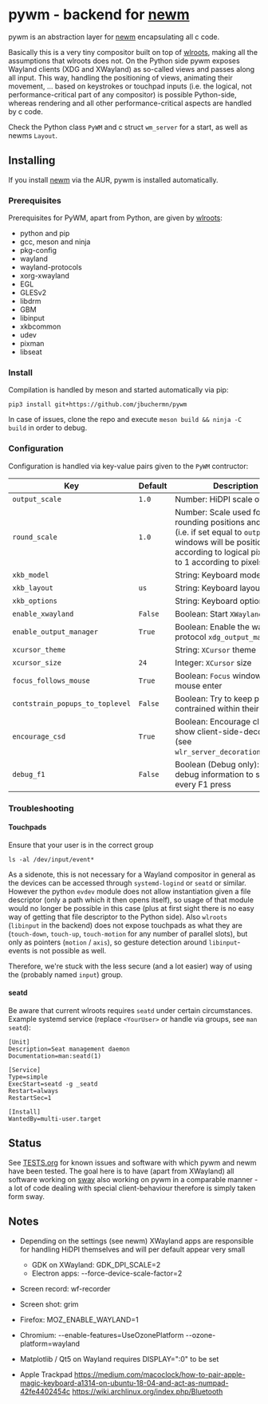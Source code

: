 # pywm - backend for [newm](https://github.com/jbuchermn/newm)

pywm is an abstraction layer for [newm](https://github.com/jbuchermn/newm) encapsulating all c code.

Basically this is a very tiny compositor built on top of [wlroots](https://github.com/swaywm/wlroots), making all the assumptions that wlroots does not. On the Python side pywm exposes Wayland clients (XDG and XWayland) as so-called views and passes along all input. This way, handling the positioning of views, animating their movement, ... based on keystrokes or touchpad inputs (i.e. the logical, not performance-critical part of any compositor) is possible Python-side, whereas rendering and all other performance-critical aspects are handled by c code.

Check the Python class `PyWM` and c struct `wm_server` for a start, as well as newms `Layout`. 


## Installing

If you install [newm](https://github.com/jbuchermn/newm) via the AUR, pywm is installed automatically.

### Prerequisites

Prerequisites for PyWM, apart from Python, are given by [wlroots](https://github.com/swaywm/wlroots):

* python and pip
* gcc, meson and ninja
* pkg-config
* wayland
* wayland-protocols
* xorg-xwayland
* EGL
* GLESv2
* libdrm
* GBM
* libinput
* xkbcommon
* udev
* pixman
* libseat

### Install

Compilation is handled by meson and started automatically via pip:

```
pip3 install git+https://github.com/jbuchermn/pywm
```

In case of issues, clone the repo and execute `meson build && ninja -C build` in order to debug.

### Configuration

Configuration is handled via key-value pairs given to the `PyWM` contructor:

| Key                             | Default | Description                                                                                                                                                                 |
|---------------------------------|---------|-----------------------------------------------------------------------------------------------------------------------------------------------------------------------------|
| `output_scale`                  | `1.0`     | Number: HiDPI scale of output                                                                                                                                                       |
| `round_scale`                   | `1.0`     | Number: Scale used for rounding positions and widths (i.e. if set equal to `output_scale`, windows will be positioned according to logical pixels, if set to 1 according to pixels) |
| `xkb_model`                     |         | String: Keyboard model (`xkb`)                                                                                                                                                      |
| `xkb_layout`                    | `us`      | String: Keyboard layout (`xkb`)                                                                                                                                                     |
| `xkb_options`                   |         | String: Keyboard options (`xkb`)                                                                                                                                                    |
| `enable_xwayland`               | `False`   | Boolean: Start `XWayland`                                                                                                                                                            |
| `enable_output_manager`         | `True`    | Boolean: Enable the wayland protocol `xdg_output_manager_v1`                                                                                                                         |
| `xcursor_theme`                 |         | String: `XCursor` theme                                                                                                                                                             |
| `xcursor_size`                  | `24`      | Integer: `XCursor` size                                                                                                                                                              |
| `focus_follows_mouse`           | `True`    | Boolean: `Focus` window upon mouse enter                                                                                                                                             |
| `contstrain_popups_to_toplevel` | `False`   | Boolean: Try to keep popups contrained within their window                                                                                                                                                                            |
| `encourage_csd`                 | `True`    | Boolean: Encourage clients to show client-side-decorations (see `wlr_server_decoration_manager`)                                                                                     |
| `debug_f1`                      | `False`   | Boolean (Debug only): Output debug information to stdout on every F1 press                                                                                                           |


### Troubleshooting

#### Touchpads

Ensure that your user is in the correct group

```
ls -al /dev/input/event*
```

As a sidenote, this is not necessary for a Wayland compositor in general as the devices can be accessed through `systemd-logind` or `seatd` or similar.
However the python `evdev` module does not allow instantiation given a file descriptor (only a path which it then opens itself),
so usage of that module would no longer be possible in this case (plus at first sight there is no easy way of getting that file descriptor to the 
Python side). Also `wlroots` (`libinput` in the backend) does not expose touchpads as what they are (`touch-down`, `touch-up`, `touch-motion` for any
number of parallel slots), but only as pointers (`motion` / `axis`), so gesture detection around `libinput`-events is not possible as well.

Therefore, we're stuck with the less secure (and a lot easier) way of using the (probably named `input`) group.

#### seatd

Be aware that current wlroots requires `seatd` under certain circumstances. Example systemd service (replace `<YourUser>` or handle via groups, see `man seatd`):

```
[Unit]
Description=Seat management daemon
Documentation=man:seatd(1)

[Service]
Type=simple
ExecStart=seatd -g _seatd
Restart=always
RestartSec=1

[Install]
WantedBy=multi-user.target
```



## Status

See [TESTS.org](TESTS.org) for known issues and software with which pywm and newm have been tested. The goal here is to have (apart from XWayland) all software working on [sway](https://github.com/swaywm/sway) also working on pywm in a comparable manner - a lot of code dealing with special client-behaviour therefore is simply taken form sway.


## Notes

- Depending on the settings (see newm) XWayland apps are responsible for handling HiDPI themselves and will per default appear very small
    - GDK on XWayland: GDK_DPI_SCALE=2
    - Electron apps: --force-device-scale-factor=2

- Screen record: wf-recorder
- Screen shot: grim
- Firefox: MOZ_ENABLE_WAYLAND=1
- Chromium: --enable-features=UseOzonePlatform --ozone-platform=wayland
- Matplotlib / Qt5 on Wayland requires DISPLAY=":0" to be set
- Apple Trackpad
    https://medium.com/macoclock/how-to-pair-apple-magic-keyboard-a1314-on-ubuntu-18-04-and-act-as-numpad-42fe4402454c
    https://wiki.archlinux.org/index.php/Bluetooth
